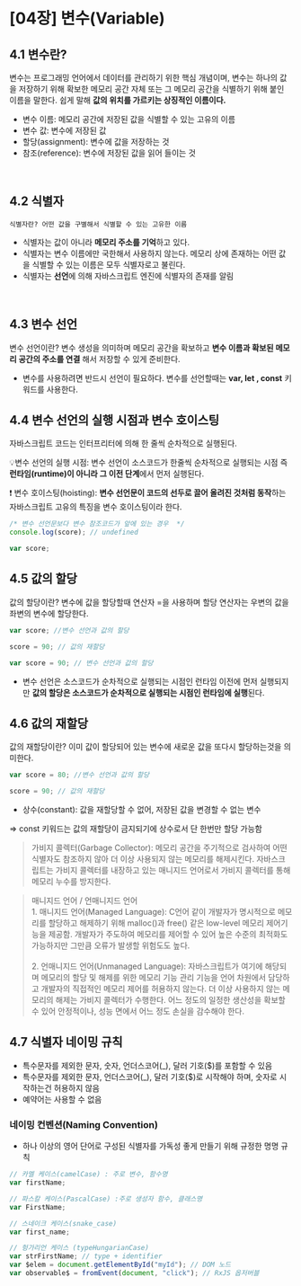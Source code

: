 # [04장] 변수(Variable)

## 4.1 변수란?

변수는 프로그래밍 언어에서 데이터를 관리하기 위한 핵심 개념이며, 변수는 하나의 값을 저장하기 위해 확보한 메모리 공간 자체 또는 그 메모리 공간을 식별하기 위해 붙인 이름을 말한다. 쉽게 말해 **값의 위치를 가르키는 상징적인 이름이다.**

- 변수 이름: 메모리 공간에 저장된 값을 식별할 수 있는 고유의 이름
- 변수 값: 변수에 저장된 값
- 할당(assignment): 변수에 값을 저장하는 것
- 참조(reference): 변수에 저장된 값을 읽어 들이는 것

<br>

## 4.2 식별자

```
식별자란? 어떤 값을 구별해서 식별할 수 있는 고유한 이름
```

- 식별자는 값이 아니라 **메모리 주소를 기억**하고 있다.
- 식별자는 변수 이름에만 국한해서 사용하지 않는다. 메모리 상에 존재하는 어떤 값을 식별할 수 있는 이름은 모두 식별자로고 불린다.
- 식별자는 **선언**에 의해 자바스크립트 엔진에 식별자의 존재를 알림

<br>

## 4.3 변수 선언

변수 선언이란? 변수 생성을 의미하며 메모리 공간을 확보하고 **변수 이름과 확보된 메모리 공간의 주소를 연결** 해서 저장할 수 있게 준비한다.

- 변수를 사용하려면 반드시 선언이 필요하다. 변수를 선언할때는 **var, let , const** 키워드를 사용한다.

## 4.4 변수 선언의 실행 시점과 변수 호이스팅

자바스크립트 코드는 인터프리터에 의해 한 줄씩 순차적으로 실행된다.

💡변수 선언의 실행 시점: 변수 선언이 소스코드가 한줄씩 순차적으로 실행되는 시점 즉 **런타임(runtime)이 아니라 그 이전 단계**에서 먼저 실행된다.

❗ 변수 호이스팅(hoisting): **변수 선언문이 코드의 선두로 끌어 올려진 것처럼 동작**하는 자바스크립트 고유의 특징을 변수 호이스팅이라 한다.

```jsx
/* 변수 선언문보다 변수 참조코드가 앞에 있는 경우  */
console.log(score); // undefined

var score;
```

## 4.5 값의 할당

값의 할당이란? 변수에 값을 할당할때 연산자 =을 사용하며 할당 연산자는 우변의 값을 좌변의 변수에 할당한다.

```jsx
var score; //변수 선언과 값의 할당

score = 90; // 값의 재할당

var score = 90; // 변수 선언과 값의 할당
```

- 변수 선언은 소스코드가 순차적으로 실행되는 시점인 런타임 이전에 먼저 실행되지만 **값의 할당은 소스코드가 순차적으로 실행되는 시점인 런타임에 실행**된다.

## 4.6 값의 재할당

값의 재할당이란? 이미 값이 할당되어 있는 변수에 새로운 값을 또다시 할당하는것을 의미한다.

```jsx
var score = 80; //변수 선언과 값의 할당

score = 90; // 값의 재할당
```

- 상수(constant): 값을 재할당할 수 없어, 저장된 값을 변경할 수 없는 변수

=> const 키워드는 값의 재할당이 금지되기에 상수로서 단 한번만 할당 가능함

> 가비지 콜렉터(Garbage Collector): 메모리 공간을 주기적으로 검사하여 어떤 식별자도 참조하지 않아 더 이상 사용되지 않는 메모리를 해제시킨다. 자바스크립트는 가비지 콜렉터를 내장하고 있는 매니지드 언어로서 가비지 콜렉터를 통해 메모리 누수를 방지한다.

> 매니지드 언어 / 언매니지드 언어 <br> 1. 매니지드 언어(Managed Language): C언어 같이 개발자가 명시적으로 메모리를 할당하고 해제하기 위해 malloc()과 free() 같은 low-level 메모리 제어기능을 제공함. 개발자가 주도하여 메모리를 제어할 수 있어 높은 수준의 최적화도 가능하지만 그만큼 오류가 발생할 위험도도 높다. <br><br> 2. 언매니지드 언어(Unmanaged Language): 자바스크립트가 여기에 해당되며 메모리의 할당 및 해제를 위한 메모리 기능 관리 기능을 언어 차원에서 담당하고 개발자의 직접적인 메모리 제어를 허용하지 않는다. 더 이상 사용하지 않는 메모리의 해제는 가비지 콜렉터가 수행한다. 어느 정도의 일정한 생산성을 확보할 수 있어 안정적이나, 성능 면에서 어느 정도 손실을 감수해야 한다.

## 4.7 식별자 네이밍 규칙

- 특수문자를 제외한 문자, 숫자, 언더스코어(\_), 달러 기호($)를 포함할 수 있음
- 특수문자를 제외한 문자, 언더스코어(\_), 달러 기호($)로 시작해야 하며, 숫자로 시작하는건 허용하지 않음
- 예약어는 사용할 수 없음

### 네이밍 컨벤션(Naming Convention)

- 하나 이상의 영어 단어로 구성된 식별자를 가독성 좋게 만들기 위해 규정한 명명 규칙

```jsx
// 카멜 케이스(camelCase) : 주로 변수, 함수명
var firstName;

// 파스칼 케이스(PascalCase) :주로 생성자 함수, 클래스명
var FirstName;

// 스네이크 케이스(snake_case)
var first_name;

// 헝가리언 케이스 (typeHungarianCase)
var strFirstName; // type + identifier
var $elem = document.getElementById("myId"); // DOM 노드
var observable$ = fromEvent(document, "click"); // RxJS 옵저버블
```
